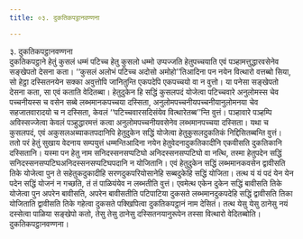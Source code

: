 ```yaml
---
title: ०३. दुकतिकपट्ठानवण्णना

---
```

३. दुकतिकपट्ठानवण्णना  
दुकतिकपट्ठाने हेतुं कुसलं धम्मं पटिच्‍च हेतु कुसलो धम्मो उप्पज्‍जति हेतुपच्‍चयाति एवं पञ्हामत्तुद्धारवसेनेव सङ्खेपतो देसना कता। ‘‘कुसलं अलोभं पटिच्‍च अदोसो अमोहो’’तिआदिना पन नयेन वित्थारो वत्तब्बो सिया, सो हेट्ठा दस्सितनयेन सक्‍का अवुत्तोपि जानितुन्ति एकपदेपि एकपच्‍चयो वा न वुत्तो। या पनेसा सङ्खेपतो देसना कता, सा एवं कताति वेदितब्बा। हेतुदुकेन हि सद्धिं कुसलपदं योजेत्वा पटिच्‍चवारे अनुलोमस्स चेव पच्‍चनीयस्स च वसेन सब्बे लब्भमानकपच्‍चया दस्सिता, अनुलोमपच्‍चनीयपच्‍चनीयानुलोमनया चेव सहजातवारादयो च न दस्सिता, केवलं ‘‘पटिच्‍चवारसदिसंयेव वित्थारेतब्ब’’न्ति वुत्तं। पञ्हावारे पञ्हम्पि अविस्सज्‍जेत्वा केवलं पञ्हुद्धारमत्तं कत्वा अनुलोमपच्‍चनीयवसेनेव लब्भमानपच्‍चया दस्सिता। यथा च कुसलपदं, एवं अकुसलअब्याकतपदानिपि हेतुदुकेन सद्धिं योजेत्वा हेतुकुसलदुकतिकं निद्दिसितब्बन्ति वुत्तं।  
ततो परं हेतुं सुखाय वेदनाय सम्पयुत्तं धम्मन्तिआदिना नयेन हेतुवेदनादुकतिकादीनि एकवीसति दुकतिकानि दस्सितानि। यस्मा पन हेतु नाम सनिदस्सनसप्पटिघो अनिदस्सनसप्पटिघो वा नत्थि, तस्मा हेतुपदेन सद्धिं सनिदस्सनसप्पटिघअनिदस्सनसप्पटिघपदानि न योजितानि। एवं हेतुदुकेन सद्धिं लब्भमानकवसेन द्वावीसति तिके योजेत्वा पुन ते सहेतुकदुकादीहि सरणदुकपरियोसानेहि सब्बदुकेहि सद्धिं योजिता। तत्थ यं यं पदं येन येन पदेन सद्धिं योजनं न गच्छति, तं तं पाळियंयेव न लब्भतीति वुत्तं। एवमेत्थ एकेन दुकेन सद्धिं बावीसति तिके योजेत्वा पुन अपरेन बावीसति, अपरेन बावीसतीति पटिपाटिया दुकसते लब्भमानदुकपदेहि सद्धिं द्वावीसति तिका योजिताति द्वावीसति तिके गहेत्वा दुकसते पक्खिपित्वा दुकतिकपट्ठानं नाम देसितं। तत्थ येसु येसु ठानेसु नयं दस्सेत्वा पाळिया सङ्खेपो कतो, तेसु तेसु ठानेसु दस्सितनयानुरूपेन तस्सा वित्थारो वेदितब्बोति।  
दुकतिकपट्ठानवण्णना।  